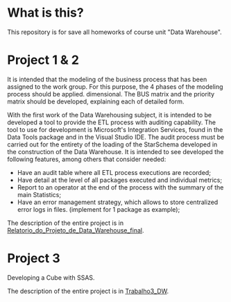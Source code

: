 # What is this?
This repository is for save all homeworks of course unit "Data Warehouse".

# Project 1 & 2
It is intended that the modeling of the business process that has been assigned to the
work group. For this purpose, the 4 phases of the modeling process should be applied.
dimensional.
The BUS matrix and the priority matrix should be developed, explaining each of
detailed form.

With the first work of the Data Warehousing subject, it is intended to be developed
a tool to provide the ETL process with auditing capability. The tool to use
for development is Microsoft's Integration Services, found in the Data Tools package
and in the Visual Studio IDE. The audit process must be carried out for the entirety of the
loading of the StarSchema developed in the construction of the Data Warehouse.
It is intended to see developed the following features, among others that consider
needed:
* Have an audit table where all ETL process executions are recorded;
* Have detail at the level of all packages executed and individual metrics;
* Report to an operator at the end of the process with the summary of the main
Statistics;
* Have an error management strategy, which allows to store
centralized error logs in files. (implement for 1 package as
example);

The description of the entire project is in [Relatorio_do_Projeto_de_Data_Warehouse_final](https://github.com/Nunomcmm/data_warehouse/blob/master/Relatorio_do_Projeto_de_Data_Warehouse_final.pdf).

# Project 3
Developing a Cube with SSAS.

The description of the entire project is in [Trabalho3_DW](https://github.com/Nunomcmm/data_warehouse/blob/master/Trabalho3_DW.pdf).